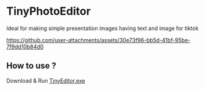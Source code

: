 # TinyPhotoEditor
Ideal for making simple presentation images having text and image for tiktok

https://github.com/user-attachments/assets/30e73f96-bb5d-41bf-95be-7f9dd10b84d0

## How to use ?
Download & Run [TinyEditor.exe](https://github.com/EasingSoft/TinyPhotoEditor/releases/download/1/TinyEditor.exe)



